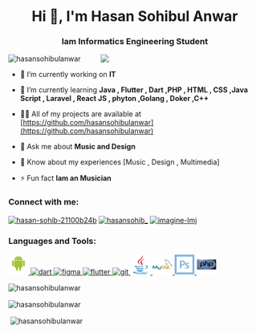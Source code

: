 
<h1 align="center">Hi 👋, I'm Hasan Sohibul Anwar</h1>
<h3 align="center">Iam Informatics Engineering Student</h3> 

<img align="right" src="./tech.gif" style="width:320px"/>
 
<p align="left"> <img src="https://komarev.com/ghpvc/?username=hasansohibulanwar&label=Profile%20views&color=0e75b6&style=flat" alt="hasansohibulanwar" /> </p>


- 🔭 I’m currently working on **IT**

- 🌱 I’m currently learning **Java , Flutter , Dart ,PHP , HTML , CSS ,Java Script , Laravel , React JS , phyton ,Golang , Doker ,C++**

- 👨‍💻 All of my projects are available at [https://github.com/hasansohibulanwar](https://github.com/hasansohibulanwar)

- 💬 Ask me about **Music and Design**

- 📄 Know about my experiences [Music , Design , Multimedia]

- ⚡ Fun fact **Iam an Musician**

<h3 align="left">Connect with me:</h3>
<p align="left">
<a href="https://linkedin.com/in/hasan-sohib-21100b24b" target="blank"><img align="center" src="https://raw.githubusercontent.com/rahuldkjain/github-profile-readme-generator/master/src/images/icons/Social/linked-in-alt.svg" alt="hasan-sohib-21100b24b" height="30" width="40" /></a>
<a href="https://instagram.com/hasansohib_" target="blank"><img align="center" src="https://raw.githubusercontent.com/rahuldkjain/github-profile-readme-generator/master/src/images/icons/Social/instagram.svg" alt="hasansohib_" height="30" width="40" /></a>
<a href="https://www.youtube.com/channel/UCj7UmpPn_6NBUquxz4zzScw" target="blank"><img align="center" src="https://raw.githubusercontent.com/rahuldkjain/github-profile-readme-generator/master/src/images/icons/Social/youtube.svg" alt="imagine-lmj" height="30" width="40" /></a>
</p>

<h3 align="left">Languages and Tools:</h3> 
<p align="left"> <a href="https://developer.android.com" target="_blank" rel="noreferrer"> <img src="https://raw.githubusercontent.com/devicons/devicon/master/icons/android/android-original-wordmark.svg" alt="android" width="40" height="40"/> </a> <a href="https://dart.dev" target="_blank" rel="noreferrer"> <img src="https://www.vectorlogo.zone/logos/dartlang/dartlang-icon.svg" alt="dart" width="40" height="40"/> </a> <a href="https://www.figma.com/" target="_blank" rel="noreferrer"> <img src="https://www.vectorlogo.zone/logos/figma/figma-icon.svg" alt="figma" width="40" height="40"/> </a> <a href="https://flutter.dev" target="_blank" rel="noreferrer"> <img src="https://www.vectorlogo.zone/logos/flutterio/flutterio-icon.svg" alt="flutter" width="40" height="40"/> </a> <a href="https://git-scm.com/" target="_blank" rel="noreferrer"> <img src="https://www.vectorlogo.zone/logos/git-scm/git-scm-icon.svg" alt="git" width="40" height="40"/> </a> <a href="https://www.java.com" target="_blank" rel="noreferrer"> <img src="https://raw.githubusercontent.com/devicons/devicon/master/icons/java/java-original.svg" alt="java" width="40" height="40"/> </a> <a href="https://www.mysql.com/" target="_blank" rel="noreferrer"> <img src="https://raw.githubusercontent.com/devicons/devicon/master/icons/mysql/mysql-original-wordmark.svg" alt="mysql" width="40" height="40"/> </a> <a href="https://www.photoshop.com/en" target="_blank" rel="noreferrer"> <img src="https://raw.githubusercontent.com/devicons/devicon/master/icons/photoshop/photoshop-line.svg" alt="photoshop" width="40" height="40"/> </a> <a href="https://www.php.net" target="_blank" rel="noreferrer"> <img src="https://raw.githubusercontent.com/devicons/devicon/master/icons/php/php-original.svg" alt="php" width="40" height="40"/> </a> </p>

<p><img align="center" src="https://github-readme-stats.vercel.app/api/top-langs?username=sandhikagalih&show_icons=true&locale=en&layout=compact" alt="hasansohibulanwar" /></p>

<p><img align="center" src="https://github-readme-streak-stats.herokuapp.com/?user=hasansohibulanwar&" alt="hasansohibulanwar" /></p>


<p>&nbsp;<img align="center" src="https://github-readme-stats.vercel.app/api?username=hasansohibulanwar&show_icons=true&locale=en" alt="hasansohibulanwar" /></p>

